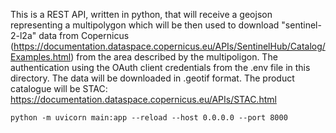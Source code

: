 This is a REST API, written in python, that will receive a geojson representing a multipolygon which will be then used to download "sentinel-2-l2a" data from Copernicus (https://documentation.dataspace.copernicus.eu/APIs/SentinelHub/Catalog/Examples.html) from the area described by the multipoligon.
The authentication using the OAuth client credentials from the .env file in this directory.
The data will be downloaded in .geotif format.
The product catalogue will be STAC: https://documentation.dataspace.copernicus.eu/APIs/STAC.html

```CMD
python -m uvicorn main:app --reload --host 0.0.0.0 --port 8000
```